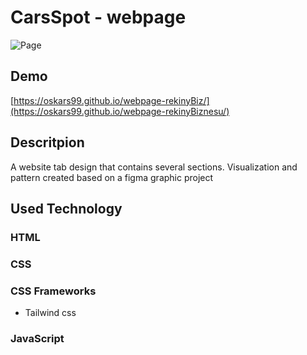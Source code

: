 # CarsSpot - webpage

![Page](src/website.png)

## Demo
[https://oskars99.github.io/webpage-rekinyBiz/](https://oskars99.github.io/webpage-rekinyBiznesu/)

## Descritpion
A website tab design that contains several sections. Visualization and pattern created based on a figma graphic project

## Used Technology
### HTML
### CSS
### CSS Frameworks
   - Tailwind css
### JavaScript
